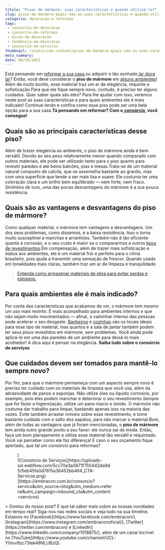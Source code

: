 ```yaml
---
titulo: "Pisos de mármore: suas características e quando utilizá-lo?"
slug: pisos-de-marmore-quais-sao-as-suas-caracteristicas-e-quando-utiliza-lo
categoria: decoracao-e-reformas
tags:
 - consorcio-de-decoracao
 - consorcio-de-reformas
 - dicas-de-decoracao
 - tendencia-em-decoracao
 - consorcio-de-servicos
thumbnail: /static/cms-content/pisos-de-marmore-quais-sao-as-suas-caracteristicas-e-quando-utiliza-lo.jpeg
meta_summary: 
date: 08/10/2021
---
```

Está pensando em [reformar a sua casa ](https://www.embracon.com.br/blog/consorcio-reforma-embracon-por-que-e-uma-boa-opcao)ou adquirir o tão sonhado[ lar doce lar](https://www.embracon.com.br/blog/como-construir-a-casa-dos-sonhos-guia-completo)? Então, você deve considerar o **piso de mármore** em [alguns ambientes](https://www.embracon.com.br/blog/5-dicas-para-escolher-os-pisos-de-cada-ambiente-da-casa)! Além de muito bonito, esse material traz um ar de elegância, requinte e sofisticação.Para que ele fique sempre novo, contudo, é preciso ter alguns cuidados. Quer saber quais são eles? Para lhe ajudar com isso, veremos neste post as suas características e para quais ambientes ele é mais indicado! Continue lendo e confira como esse piso pode ser uma bela opção para a sua casa.**Tá pensando em reformar? Com o**[ **consórcio**](https://www.embracon.com.br/)**, você consegue!**

Quais são as principais características desse piso?
---------------------------------------------------

Além de trazer elegância ao ambiente, o piso de mármore ainda é bem versátil. Devido ao seu peso relativamente menor quando comparado com outros materiais, ele pode ser utilizado tanto para o piso quanto para revestir paredes e até belos balcões, pias e mesas.Trata-se de um material natural composto de calcita, que se assemelha bastante ao granito, mas com uma superfície que tende a ser mais lisa e suave. Ele costuma ter uma coloração clara e um brilho bem equilibrado — nem forte, nem fraco. Sinônimo de luxo, uma das pocas desvantagens do mármore é a sua pouca resistência.

Quais são as vantagens e desvantagens do piso de mármore?
---------------------------------------------------------

Como qualquer material, o mármore tem vantagens e desvantagens. Um dos seus problemas, como dissemos, é a baixa resistência. Isso o torna muito susceptível a manchas e arranhões. Também não é tão eficiente quanto à corrosão, e o seu custo é maior se o compararmos a outros [tipos de revestimentos](https://www.embracon.com.br/blog/como-escolher-revestimentos-para-a-sua-casa).Em compensação, além de trazer mais sofisticação e status aos ambientes, ele é um material frio e perfeito para o clima brasileiro, pois ajuda a transmitir uma sensação de frescor. Quando usado em tonalidades mais claras, também traz um ar de limpeza e tranquilidade.

> [Entenda como armazenar materiais de obra para evitar perdas e estragos.](https://www.embracon.com.br/blog/entenda-como-armazenar-materiais-de-obra-para-evitar-perdas-e-estragos)

Para quais ambientes ele é mais indicado?
-----------------------------------------

Por conta das características que acabamos de ver, o mármore tem mesmo um uso mais restrito. É mais aconselhado para ambientes internos e que não sejam muito movimentados — afinal, o caminhar intenso das pessoas pode acelerar o seu desgaste. [Banheiros](https://www.embracon.com.br/blog/reforma-de-banheiro-3-dicas-para-fazer-sem-muita-bagunca) e [cozinhas](https://www.embracon.com.br/blog/como-ter-uma-cozinha-funcional-em-casa) são os locais ideais para esse tipo de material, mas quartos e a sala de jantar também podem ter seus pisos revestidos em mármore, sem problemas. Você ainda pode aplicá-lo em uma das paredes de um ambiente para deixá-lo mais acolhedor! A dica aqui é pensar na elegância. **Saiba tudo sobre o consórcio de serviços**

Que cuidados devem ser tomados para mantê-lo sempre novo?
---------------------------------------------------------

Por fim, para que o mármore permaneça com um aspecto sempre novo é preciso ter cuidado com os materiais de limpeza que você usa, além da abrasividade de panos e esponjas. Não utilize óleo ou líquido corrosivo, por exemplo, pois eles podem manchar e deteriorar o seu revestimento.Sempre que for fazer a higienização, utilize um pano macio e úmido. O mármore não costuma dar trabalho para limpar, bastando apenas isso na maioria das vezes. Evite também arrastar móveis sobre esse revestimento, e tome bastante cuidado com o salto dos sapatos, para não marcar o material.Bom, além de todas as vantagens que já foram mencionadas, o **piso de mármore** tem ainda outro grande ponto a seu favor: ele nunca sai de moda. Então, faça um bom planejamento e utilize esse material tão versátil e requintado. Você vai perceber como ele faz diferença! E caso o seu orçamento fique apertado, que tal um consórcio para reformas?

<figure class="w-richtext-figure-type-image w-richtext-align-center" style="max-width:310px">[<div>![Consórcio de Serviços](https://uploads-ssl.webflow.com/5cc70a3a0871f750442da9d5/5eb45fa0d7815a36452bb464_CTA-Servicos.png)</div>](https://embracon.com.br/consorcio?servico&utm_source=blog&utm_medium=referral&utm_campaign=inbound_cta&utm_content=servicos)</figure>> Gostou do nosso post? E que tal saber mais sobre as nossas novidades em tempo real? Siga-nos nas redes sociais e veja tudo na sua timeline. Estamos no [Facebook](https://www.facebook.com/embracon/), [Instagram](https://www.instagram.com/embraconoficial/), [Twitter](https://twitter.com/embracon) e [LinkedIn](https://www.linkedin.com/company/1018875/), além de um canal incrível no [YouTube](https://www.youtube.com/channel/UCL-Y0mv9zc73Iek48NLUBzQ).
